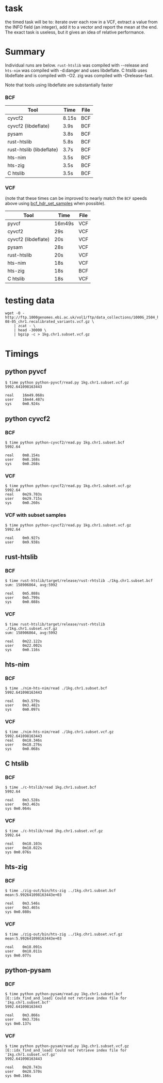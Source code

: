 
# task

the timed task will be to:
iterate over each row in a VCF, extract a value from the INFO field (an
integer), add it to a vector and report the mean at the end.
The exact task is useless, but it gives an idea of relative performance.

# Summary

Individual runs are below. `rust-htslib` was compiled with --release and `hts-nim` was compiled with -d:danger and uses libdeflate. C htslib uses libdeflate and is compiled with -O2.
zig was compiled with -Drelease-fast.

Note that tools using libdeflate are substantially faster 

### BCF

| Tool  | Time   | File |
|-------|--------|------|
| cyvcf2 | 8.15s | BCF  |
| cyvcf2 (libdeflate) | 3.9s | BCF  |
| pysam | 3.8s | BCF  |
| rust-htslib | 5.8s | BCF |
| rust-htslib (libdeflate) | 3.7s | BCF |
| hts-nim | 3.5s | BCF |
| hts-zig | 3.5s | BCF |
| C htslib | 3.5s | BCF |

### VCF

(note that these times can be improved to nearly match the `BCF` speeds above using [bcf_hdr_set_samples](https://github.com/samtools/htslib/blob/238fe32d8c7aa05d3ac75d2249c61d8e268be58f/htslib/vcf.h#L323-L345) when possible).

| Tool  | Time   | File |
|-------|--------|------|
| pyvcf | 16m49s | VCF  |
| cyvcf2 | 29s   | VCF  |
| cyvcf2 (libdeflate) | 20s   | VCF  |
| pysam | 28s   | VCF  |
| rust-htslib | 20s | VCF |
| hts-nim | 18s | VCF |
| hts-zig | 18s | BCF |
| C htslib | 18s | VCF |


# testing data

```
wget -O - http://ftp.1000genomes.ebi.ac.uk/vol1/ftp/data_collections/1000G_2504_high_coverage/working/20201028_3202_raw_GT_with_annot/20201028_CCDG_14151_B01_GRM_WGS_2020-08-05_chr1.recalibrated_variants.vcf.gz \
    | zcat - \
    | head -30000 \
    | bgzip -c > 1kg.chr1.subset.vcf.gz
```

# Timings

## python pyvcf

```
$ time python python-pyvcf/read.py 1kg.chr1.subset.vcf.gz 
5992.641098163443

real    16m49.068s
user    16m44.487s
sys     0m0.924s
```

## python cyvcf2


### BCF

```
$ time python python-cyvcf2/read.py 1kg.chr1.subset.bcf    
5992.64

real    0m8.154s
user    0m8.168s
sys     0m0.268s
```

### VCF

```
$ time python python-cyvcf2/read.py 1kg.chr1.subset.vcf.gz 
5992.64
real    0m29.703s
user    0m29.715s
sys     0m0.260s
```

### VCF with subset samples

```
$ time python python-cyvcf2/read.py 1kg.chr1.subset.vcf.gz 
5992.64

real    0m9.927s
user    0m9.938s
```

## rust-htslib


### BCF

```
$ time rust-htslib/target/release/rust-rhtslib ./1kg.chr1.subset.bcf    
sum: 158906864, avg:5992

real    0m5.888s
user    0m5.799s
sys     0m0.088s
```

### VCF
```
$ time rust-htslib/target/release/rust-rhtslib ./1kg.chr1.subset.vcf.gz 
sum: 158906864, avg:5992

real    0m22.122s
user    0m22.002s
sys     0m0.116s
```

## hts-nim

### BCF

```
$ time ./nim-hts-nim/read ./1kg.chr1.subset.bcf 
5992.641098163443

real    0m3.579s
user    0m3.482s
sys     0m0.097s
```

### VCF

```
$ time ./nim-hts-nim/read ./1kg.chr1.subset.vcf.gz 
5992.641098163443
real    0m18.346s
user    0m18.276s
sys     0m0.068s
```

## C htslib


### BCF

```
$ time ./c-htslib/read 1kg.chr1.subset.bcf 
5992.64

real	0m3.528s
user	0m3.463s
sys	0m0.064s
```

### VCF

```
$ time ./c-htslib/read 1kg.chr1.subset.vcf.gz 
5992.64

real	0m18.103s
user	0m18.022s
sys	0m0.076s
```

## hts-zig

### BCF

```
$ time ./zig-out/bin/hts-zig ../1kg.chr1.subset.bcf 
mean:5.992641098163443e+03

real	0m3.546s
user	0m3.465s
sys	0m0.080s
```

### VCF

```
$ time ./zig-out/bin/hts-zig ../1kg.chr1.subset.vcf.gz 
mean:5.992641098163443e+03

real	0m18.091s
user	0m18.011s
sys	0m0.077s
```

## python-pysam

### BCF

```
$ time python python-pysam/read.py 1kg.chr1.subset.bcf 
[E::idx_find_and_load] Could not retrieve index file for '1kg.chr1.subset.bcf'
5992.641098163443

real	0m3.866s
user	0m3.726s
sys	0m0.137s
```

### VCF

```
$ time python python-pysam/read.py 1kg.chr1.subset.vcf.gz 
[E::idx_find_and_load] Could not retrieve index file for '1kg.chr1.subset.vcf.gz'
5992.641098163443

real	0m28.743s
user	0m28.570s
sys	0m0.166s
```
